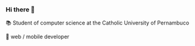 ### Hi there 👋

📚 Student of computer science at the Catholic University of Pernambuco <p/>
📱 web / mobile developer

